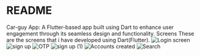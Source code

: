 # README
Car-guy App: A Flutter-based app built using Dart to enhance user engagement through its seamless design and functionality.
Screens 
These are the screens that i have developed using Dart(Flutter).
![Login screen](https://github.com/user-attachments/assets/fbf1cf7b-9da8-4b90-affc-fb2bb4e38323)
![sign up](https://github.com/user-attachments/assets/3ddbc5f4-6ee7-4dd8-b1ed-633faaecf359)
![OTP](https://github.com/user-attachments/assets/16ca96df-cbbb-4c55-9028-1b3c15941ff3)
![sign up (1)](https://github.com/user-attachments/assets/8ed1274c-c931-4f5c-a7bf-6ac1a35e3715)
![Accounts created](https://github.com/user-attachments/assets/98a6acfa-5eda-4e87-8e50-378f46186238)
![Search](https://github.com/user-attachments/assets/e3a52db0-f9bf-4621-acaf-6a7b2af6ef06)
